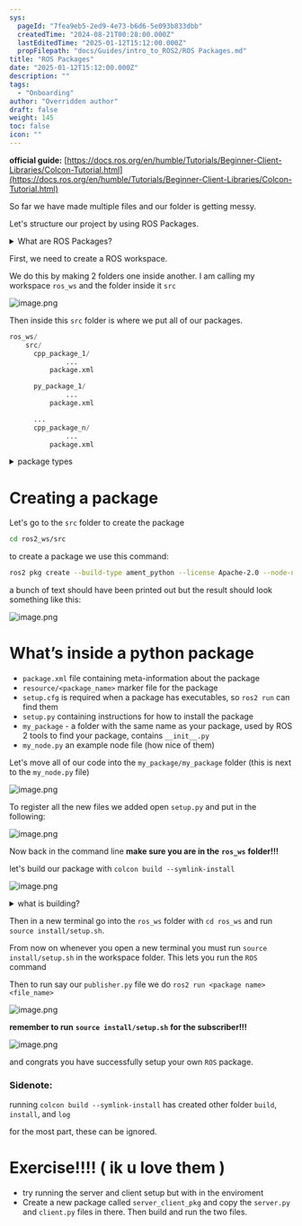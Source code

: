 ```yaml
---
sys:
  pageId: "7fea9eb5-2ed9-4e73-b6d6-5e093b833dbb"
  createdTime: "2024-08-21T00:28:00.000Z"
  lastEditedTime: "2025-01-12T15:12:00.000Z"
  propFilepath: "docs/Guides/intro_to_ROS2/ROS Packages.md"
title: "ROS Packages"
date: "2025-01-12T15:12:00.000Z"
description: ""
tags:
  - "Onboarding"
author: "Overridden author"
draft: false
weight: 145
toc: false
icon: ""
---
```


**official guide:** [https://docs.ros.org/en/humble/Tutorials/Beginner-Client-Libraries/Colcon-Tutorial.html](https://docs.ros.org/en/humble/Tutorials/Beginner-Client-Libraries/Colcon-Tutorial.html)

So far we have made multiple files and our folder is getting messy.

Let's structure our project by using ROS Packages.

<details>

<summary>What are ROS Packages?</summary>

ROS Packages are, as the name implies, packages of code that are highly sharable between ROS developers.

They consist of a folder, `package.xml` file, and source code

```python
      cpp_package_1/
		      ... imagine much code files here ..
          package.xml
```

</details>

First, we need to create a ROS workspace.

We do this by making 2 folders one inside another. I am calling my workspace `ros_ws` and the folder inside it `src`

![image.png](https://prod-files-secure.s3.us-west-2.amazonaws.com/d518164a-d88e-44d1-a4ee-3adb3bd8bce0/70706947-fd18-4537-a67b-e12946812d31/image.png?X-Amz-Algorithm=AWS4-HMAC-SHA256&X-Amz-Content-Sha256=UNSIGNED-PAYLOAD&X-Amz-Credential=ASIAZI2LB466XJJ6RMDI%2F20250215%2Fus-west-2%2Fs3%2Faws4_request&X-Amz-Date=20250215T090152Z&X-Amz-Expires=3600&X-Amz-Security-Token=IQoJb3JpZ2luX2VjEBgaCXVzLXdlc3QtMiJIMEYCIQCWkRuNU%2BpHHRV45SzTWVCnvGJ6PQm3qj2UozENilf1WwIhAOUyu9MY9YSMiy8Ud%2Bs4gcdEEKr%2Bnu9ldzYM6nhc0FxdKv8DCEEQABoMNjM3NDIzMTgzODA1Igz0gsyvxo4Mik1uQoIq3AP9Tu8kT1z7mFQYmVJ%2FJZ4wJLUgOVxFIX3KUBZ70OYVKPi1%2Bn0%2B4%2BsDd6Tn7QJQ71kDeg8vxFzaM96nK1r9Q6%2Bj77z%2BristmAVuGVIilCPqvLVx4NyLKrTtsSve8tnTt5Y2RKOUiB65qivbjxGrKbCqBY7VLKPXKU4UopXWpAKQClsLKbtSrpAIA8YvIDYaH1sAWxrXo5p8tgUtpAjNaYDWBXCMJ0Dpo6pG7nx6Qx1ghSE5rAFAs0cJaOrO%2BUN3T3khLvdBn1KKmliPLqOiLs2hyqquvItJWojyCr%2Biy8BR4pKEHnHXe%2Fo0q0lB0G9nEeUQUQWz3FPoRGMAiiALQlkSeOKgENuD3fUFanhDwioKDhhGWxhBq1PDxOagP%2Bn2n9p1o4iQtm4wiKqlN35%2B%2Bg8zQxFw16u7Ek57X9iJLBfDCO6qYTSPEgCPt0j2Mt9VOnTWfUV7tLENVLsZoox92yQufZ7sSoMCdGmXE%2BLgj3R0Pr4xmAgzBrUWPXbjh7z39hz9pvVE8RxLuLTETQrBe7OSroGHfibYYjLbyA1ORHhReMW9Y1d5zPtc5QvZcpcEMUFUhduKmFKLOZ%2FEuaKfqKV%2FEnWWj4w2a4BpoVloDcANiLNpujDa49S9CQwFvTDehMG9BjqkAa2OH8umSRY0opHQpqJEwwcsaIOMI7jWDVHr1noUWshlUky7SWYwcn75ElRAb51%2Fg54mNiGYlBi1S06L6Qy0x68%2Bs9VTuMGS9nN0ihEgDuhtdELtEbQ8MlA2WSp7ci6oeMWhQJQa%2FN6ZJh9aq%2BSGFQm1BxomNUUxQ7aoOnf0uTpntnA%2FMmNY1%2BcwMPF8cDuNnD8UyeP1RCSBpEb46dP4m4BQxTMC&X-Amz-Signature=3fafe529f3d4afd67a6b7099bf407c2c40e4a9e48e82965bd23db79c9e1610cb&X-Amz-SignedHeaders=host&x-id=GetObject)

Then inside this `src` folder is where we put all of our packages.

```python
ros_ws/
    src/
      cpp_package_1/
		      ...
          package.xml

      py_package_1/
		      ...
          package.xml

      ...
      cpp_package_n/
		      ...
          package.xml

```

<details>

<summary>package types</summary>

packages can be either `C++` or python.

the intern file structure is different for each but for this guide we will stick to creating python packages

</details>

# Creating a package

Let's go to the `src` folder to create the package

```bash
cd ros2_ws/src
```

to create a package we use this command:

```bash
ros2 pkg create --build-type ament_python --license Apache-2.0 --node-name my_node my_package
```

a bunch of text should have been printed out but the result should look something like this:

![image.png](https://prod-files-secure.s3.us-west-2.amazonaws.com/d518164a-d88e-44d1-a4ee-3adb3bd8bce0/e6cf1e3f-8512-4a3e-b131-079f800bf3e8/image.png?X-Amz-Algorithm=AWS4-HMAC-SHA256&X-Amz-Content-Sha256=UNSIGNED-PAYLOAD&X-Amz-Credential=ASIAZI2LB466XJJ6RMDI%2F20250215%2Fus-west-2%2Fs3%2Faws4_request&X-Amz-Date=20250215T090152Z&X-Amz-Expires=3600&X-Amz-Security-Token=IQoJb3JpZ2luX2VjEBgaCXVzLXdlc3QtMiJIMEYCIQCWkRuNU%2BpHHRV45SzTWVCnvGJ6PQm3qj2UozENilf1WwIhAOUyu9MY9YSMiy8Ud%2Bs4gcdEEKr%2Bnu9ldzYM6nhc0FxdKv8DCEEQABoMNjM3NDIzMTgzODA1Igz0gsyvxo4Mik1uQoIq3AP9Tu8kT1z7mFQYmVJ%2FJZ4wJLUgOVxFIX3KUBZ70OYVKPi1%2Bn0%2B4%2BsDd6Tn7QJQ71kDeg8vxFzaM96nK1r9Q6%2Bj77z%2BristmAVuGVIilCPqvLVx4NyLKrTtsSve8tnTt5Y2RKOUiB65qivbjxGrKbCqBY7VLKPXKU4UopXWpAKQClsLKbtSrpAIA8YvIDYaH1sAWxrXo5p8tgUtpAjNaYDWBXCMJ0Dpo6pG7nx6Qx1ghSE5rAFAs0cJaOrO%2BUN3T3khLvdBn1KKmliPLqOiLs2hyqquvItJWojyCr%2Biy8BR4pKEHnHXe%2Fo0q0lB0G9nEeUQUQWz3FPoRGMAiiALQlkSeOKgENuD3fUFanhDwioKDhhGWxhBq1PDxOagP%2Bn2n9p1o4iQtm4wiKqlN35%2B%2Bg8zQxFw16u7Ek57X9iJLBfDCO6qYTSPEgCPt0j2Mt9VOnTWfUV7tLENVLsZoox92yQufZ7sSoMCdGmXE%2BLgj3R0Pr4xmAgzBrUWPXbjh7z39hz9pvVE8RxLuLTETQrBe7OSroGHfibYYjLbyA1ORHhReMW9Y1d5zPtc5QvZcpcEMUFUhduKmFKLOZ%2FEuaKfqKV%2FEnWWj4w2a4BpoVloDcANiLNpujDa49S9CQwFvTDehMG9BjqkAa2OH8umSRY0opHQpqJEwwcsaIOMI7jWDVHr1noUWshlUky7SWYwcn75ElRAb51%2Fg54mNiGYlBi1S06L6Qy0x68%2Bs9VTuMGS9nN0ihEgDuhtdELtEbQ8MlA2WSp7ci6oeMWhQJQa%2FN6ZJh9aq%2BSGFQm1BxomNUUxQ7aoOnf0uTpntnA%2FMmNY1%2BcwMPF8cDuNnD8UyeP1RCSBpEb46dP4m4BQxTMC&X-Amz-Signature=6542d8f04b484da6dacf7b5d50e007ec85218583be7a816eed8c38daa9b2d90f&X-Amz-SignedHeaders=host&x-id=GetObject)

# What’s inside a python package

- `package.xml` file containing meta-information about the package
- `resource/<package_name>` marker file for the package
- `setup.cfg` is required when a package has executables, so `ros2 run` can find them
- `setup.py` containing instructions for how to install the package
- `my_package` - a folder with the same name as your package, used by ROS 2 tools to find your package, contains `__init__.py`
- `my_node.py` an example node file (how nice of them)

Let's move all of our code into the `my_package/my_package` folder (this is next to the `my_node.py` file)

![image.png](https://prod-files-secure.s3.us-west-2.amazonaws.com/d518164a-d88e-44d1-a4ee-3adb3bd8bce0/9ce58f11-0da9-4d3e-b86d-506a9685d378/image.png?X-Amz-Algorithm=AWS4-HMAC-SHA256&X-Amz-Content-Sha256=UNSIGNED-PAYLOAD&X-Amz-Credential=ASIAZI2LB466XJJ6RMDI%2F20250215%2Fus-west-2%2Fs3%2Faws4_request&X-Amz-Date=20250215T090153Z&X-Amz-Expires=3600&X-Amz-Security-Token=IQoJb3JpZ2luX2VjEBgaCXVzLXdlc3QtMiJIMEYCIQCWkRuNU%2BpHHRV45SzTWVCnvGJ6PQm3qj2UozENilf1WwIhAOUyu9MY9YSMiy8Ud%2Bs4gcdEEKr%2Bnu9ldzYM6nhc0FxdKv8DCEEQABoMNjM3NDIzMTgzODA1Igz0gsyvxo4Mik1uQoIq3AP9Tu8kT1z7mFQYmVJ%2FJZ4wJLUgOVxFIX3KUBZ70OYVKPi1%2Bn0%2B4%2BsDd6Tn7QJQ71kDeg8vxFzaM96nK1r9Q6%2Bj77z%2BristmAVuGVIilCPqvLVx4NyLKrTtsSve8tnTt5Y2RKOUiB65qivbjxGrKbCqBY7VLKPXKU4UopXWpAKQClsLKbtSrpAIA8YvIDYaH1sAWxrXo5p8tgUtpAjNaYDWBXCMJ0Dpo6pG7nx6Qx1ghSE5rAFAs0cJaOrO%2BUN3T3khLvdBn1KKmliPLqOiLs2hyqquvItJWojyCr%2Biy8BR4pKEHnHXe%2Fo0q0lB0G9nEeUQUQWz3FPoRGMAiiALQlkSeOKgENuD3fUFanhDwioKDhhGWxhBq1PDxOagP%2Bn2n9p1o4iQtm4wiKqlN35%2B%2Bg8zQxFw16u7Ek57X9iJLBfDCO6qYTSPEgCPt0j2Mt9VOnTWfUV7tLENVLsZoox92yQufZ7sSoMCdGmXE%2BLgj3R0Pr4xmAgzBrUWPXbjh7z39hz9pvVE8RxLuLTETQrBe7OSroGHfibYYjLbyA1ORHhReMW9Y1d5zPtc5QvZcpcEMUFUhduKmFKLOZ%2FEuaKfqKV%2FEnWWj4w2a4BpoVloDcANiLNpujDa49S9CQwFvTDehMG9BjqkAa2OH8umSRY0opHQpqJEwwcsaIOMI7jWDVHr1noUWshlUky7SWYwcn75ElRAb51%2Fg54mNiGYlBi1S06L6Qy0x68%2Bs9VTuMGS9nN0ihEgDuhtdELtEbQ8MlA2WSp7ci6oeMWhQJQa%2FN6ZJh9aq%2BSGFQm1BxomNUUxQ7aoOnf0uTpntnA%2FMmNY1%2BcwMPF8cDuNnD8UyeP1RCSBpEb46dP4m4BQxTMC&X-Amz-Signature=3cef3e7f291257fb61235dcb9c978636aa3c7a5bb0fe30542f8ce6e82334055f&X-Amz-SignedHeaders=host&x-id=GetObject)

To register all the new files we added open `setup.py` and put in the following:

![image.png](https://prod-files-secure.s3.us-west-2.amazonaws.com/d518164a-d88e-44d1-a4ee-3adb3bd8bce0/1cd7c262-4cae-4496-9d75-c178537d24a2/image.png?X-Amz-Algorithm=AWS4-HMAC-SHA256&X-Amz-Content-Sha256=UNSIGNED-PAYLOAD&X-Amz-Credential=ASIAZI2LB466XJJ6RMDI%2F20250215%2Fus-west-2%2Fs3%2Faws4_request&X-Amz-Date=20250215T090152Z&X-Amz-Expires=3600&X-Amz-Security-Token=IQoJb3JpZ2luX2VjEBgaCXVzLXdlc3QtMiJIMEYCIQCWkRuNU%2BpHHRV45SzTWVCnvGJ6PQm3qj2UozENilf1WwIhAOUyu9MY9YSMiy8Ud%2Bs4gcdEEKr%2Bnu9ldzYM6nhc0FxdKv8DCEEQABoMNjM3NDIzMTgzODA1Igz0gsyvxo4Mik1uQoIq3AP9Tu8kT1z7mFQYmVJ%2FJZ4wJLUgOVxFIX3KUBZ70OYVKPi1%2Bn0%2B4%2BsDd6Tn7QJQ71kDeg8vxFzaM96nK1r9Q6%2Bj77z%2BristmAVuGVIilCPqvLVx4NyLKrTtsSve8tnTt5Y2RKOUiB65qivbjxGrKbCqBY7VLKPXKU4UopXWpAKQClsLKbtSrpAIA8YvIDYaH1sAWxrXo5p8tgUtpAjNaYDWBXCMJ0Dpo6pG7nx6Qx1ghSE5rAFAs0cJaOrO%2BUN3T3khLvdBn1KKmliPLqOiLs2hyqquvItJWojyCr%2Biy8BR4pKEHnHXe%2Fo0q0lB0G9nEeUQUQWz3FPoRGMAiiALQlkSeOKgENuD3fUFanhDwioKDhhGWxhBq1PDxOagP%2Bn2n9p1o4iQtm4wiKqlN35%2B%2Bg8zQxFw16u7Ek57X9iJLBfDCO6qYTSPEgCPt0j2Mt9VOnTWfUV7tLENVLsZoox92yQufZ7sSoMCdGmXE%2BLgj3R0Pr4xmAgzBrUWPXbjh7z39hz9pvVE8RxLuLTETQrBe7OSroGHfibYYjLbyA1ORHhReMW9Y1d5zPtc5QvZcpcEMUFUhduKmFKLOZ%2FEuaKfqKV%2FEnWWj4w2a4BpoVloDcANiLNpujDa49S9CQwFvTDehMG9BjqkAa2OH8umSRY0opHQpqJEwwcsaIOMI7jWDVHr1noUWshlUky7SWYwcn75ElRAb51%2Fg54mNiGYlBi1S06L6Qy0x68%2Bs9VTuMGS9nN0ihEgDuhtdELtEbQ8MlA2WSp7ci6oeMWhQJQa%2FN6ZJh9aq%2BSGFQm1BxomNUUxQ7aoOnf0uTpntnA%2FMmNY1%2BcwMPF8cDuNnD8UyeP1RCSBpEb46dP4m4BQxTMC&X-Amz-Signature=e0abd97c4e0c8bc86b087310d77a3798a57d2efdce86a06e0aa2097d24d23915&X-Amz-SignedHeaders=host&x-id=GetObject)

Now back in the command line **make sure you are in the** **`ros_ws`** **folder!!!**

let's build our package with `colcon build --symlink-install`

![image.png](https://prod-files-secure.s3.us-west-2.amazonaws.com/d518164a-d88e-44d1-a4ee-3adb3bd8bce0/2f2a0d27-b173-48fd-b189-5f5c0ce65619/image.png?X-Amz-Algorithm=AWS4-HMAC-SHA256&X-Amz-Content-Sha256=UNSIGNED-PAYLOAD&X-Amz-Credential=ASIAZI2LB466XJJ6RMDI%2F20250215%2Fus-west-2%2Fs3%2Faws4_request&X-Amz-Date=20250215T090153Z&X-Amz-Expires=3600&X-Amz-Security-Token=IQoJb3JpZ2luX2VjEBgaCXVzLXdlc3QtMiJIMEYCIQCWkRuNU%2BpHHRV45SzTWVCnvGJ6PQm3qj2UozENilf1WwIhAOUyu9MY9YSMiy8Ud%2Bs4gcdEEKr%2Bnu9ldzYM6nhc0FxdKv8DCEEQABoMNjM3NDIzMTgzODA1Igz0gsyvxo4Mik1uQoIq3AP9Tu8kT1z7mFQYmVJ%2FJZ4wJLUgOVxFIX3KUBZ70OYVKPi1%2Bn0%2B4%2BsDd6Tn7QJQ71kDeg8vxFzaM96nK1r9Q6%2Bj77z%2BristmAVuGVIilCPqvLVx4NyLKrTtsSve8tnTt5Y2RKOUiB65qivbjxGrKbCqBY7VLKPXKU4UopXWpAKQClsLKbtSrpAIA8YvIDYaH1sAWxrXo5p8tgUtpAjNaYDWBXCMJ0Dpo6pG7nx6Qx1ghSE5rAFAs0cJaOrO%2BUN3T3khLvdBn1KKmliPLqOiLs2hyqquvItJWojyCr%2Biy8BR4pKEHnHXe%2Fo0q0lB0G9nEeUQUQWz3FPoRGMAiiALQlkSeOKgENuD3fUFanhDwioKDhhGWxhBq1PDxOagP%2Bn2n9p1o4iQtm4wiKqlN35%2B%2Bg8zQxFw16u7Ek57X9iJLBfDCO6qYTSPEgCPt0j2Mt9VOnTWfUV7tLENVLsZoox92yQufZ7sSoMCdGmXE%2BLgj3R0Pr4xmAgzBrUWPXbjh7z39hz9pvVE8RxLuLTETQrBe7OSroGHfibYYjLbyA1ORHhReMW9Y1d5zPtc5QvZcpcEMUFUhduKmFKLOZ%2FEuaKfqKV%2FEnWWj4w2a4BpoVloDcANiLNpujDa49S9CQwFvTDehMG9BjqkAa2OH8umSRY0opHQpqJEwwcsaIOMI7jWDVHr1noUWshlUky7SWYwcn75ElRAb51%2Fg54mNiGYlBi1S06L6Qy0x68%2Bs9VTuMGS9nN0ihEgDuhtdELtEbQ8MlA2WSp7ci6oeMWhQJQa%2FN6ZJh9aq%2BSGFQm1BxomNUUxQ7aoOnf0uTpntnA%2FMmNY1%2BcwMPF8cDuNnD8UyeP1RCSBpEb46dP4m4BQxTMC&X-Amz-Signature=c1000bb1426aa8535e4af99ede002dc9b172bd2890b30f8cab0d89a0e66cad7d&X-Amz-SignedHeaders=host&x-id=GetObject)

<details>

<summary>what is building?</summary>

if you are a CS major at Rose-Hulman you will learn the answer to this in CSSE132

but TLDR; is it combines all the code files into one program that can be run easily 

</details>

Then in a new terminal go into the `ros_ws` folder with `cd ros_ws` and run `source install/setup.sh`. 

From now on whenever you open a new terminal you must run `source install/setup.sh` in the workspace folder. This lets you run the `ROS` command

Then to run say our `publisher.py` file we do `ros2 run <package name> <file_name>`

![image.png](https://prod-files-secure.s3.us-west-2.amazonaws.com/d518164a-d88e-44d1-a4ee-3adb3bd8bce0/4f4b1219-3a44-4632-aa0a-ce3471699f59/image.png?X-Amz-Algorithm=AWS4-HMAC-SHA256&X-Amz-Content-Sha256=UNSIGNED-PAYLOAD&X-Amz-Credential=ASIAZI2LB466XJJ6RMDI%2F20250215%2Fus-west-2%2Fs3%2Faws4_request&X-Amz-Date=20250215T090153Z&X-Amz-Expires=3600&X-Amz-Security-Token=IQoJb3JpZ2luX2VjEBgaCXVzLXdlc3QtMiJIMEYCIQCWkRuNU%2BpHHRV45SzTWVCnvGJ6PQm3qj2UozENilf1WwIhAOUyu9MY9YSMiy8Ud%2Bs4gcdEEKr%2Bnu9ldzYM6nhc0FxdKv8DCEEQABoMNjM3NDIzMTgzODA1Igz0gsyvxo4Mik1uQoIq3AP9Tu8kT1z7mFQYmVJ%2FJZ4wJLUgOVxFIX3KUBZ70OYVKPi1%2Bn0%2B4%2BsDd6Tn7QJQ71kDeg8vxFzaM96nK1r9Q6%2Bj77z%2BristmAVuGVIilCPqvLVx4NyLKrTtsSve8tnTt5Y2RKOUiB65qivbjxGrKbCqBY7VLKPXKU4UopXWpAKQClsLKbtSrpAIA8YvIDYaH1sAWxrXo5p8tgUtpAjNaYDWBXCMJ0Dpo6pG7nx6Qx1ghSE5rAFAs0cJaOrO%2BUN3T3khLvdBn1KKmliPLqOiLs2hyqquvItJWojyCr%2Biy8BR4pKEHnHXe%2Fo0q0lB0G9nEeUQUQWz3FPoRGMAiiALQlkSeOKgENuD3fUFanhDwioKDhhGWxhBq1PDxOagP%2Bn2n9p1o4iQtm4wiKqlN35%2B%2Bg8zQxFw16u7Ek57X9iJLBfDCO6qYTSPEgCPt0j2Mt9VOnTWfUV7tLENVLsZoox92yQufZ7sSoMCdGmXE%2BLgj3R0Pr4xmAgzBrUWPXbjh7z39hz9pvVE8RxLuLTETQrBe7OSroGHfibYYjLbyA1ORHhReMW9Y1d5zPtc5QvZcpcEMUFUhduKmFKLOZ%2FEuaKfqKV%2FEnWWj4w2a4BpoVloDcANiLNpujDa49S9CQwFvTDehMG9BjqkAa2OH8umSRY0opHQpqJEwwcsaIOMI7jWDVHr1noUWshlUky7SWYwcn75ElRAb51%2Fg54mNiGYlBi1S06L6Qy0x68%2Bs9VTuMGS9nN0ihEgDuhtdELtEbQ8MlA2WSp7ci6oeMWhQJQa%2FN6ZJh9aq%2BSGFQm1BxomNUUxQ7aoOnf0uTpntnA%2FMmNY1%2BcwMPF8cDuNnD8UyeP1RCSBpEb46dP4m4BQxTMC&X-Amz-Signature=c09d4ac2c74231ea79f51f610724cc7693aa42f405f975b52eb85b5a128db1a8&X-Amz-SignedHeaders=host&x-id=GetObject)

**remember to run** **`source install/setup.sh`** **for the subscriber!!!**

![image.png](https://prod-files-secure.s3.us-west-2.amazonaws.com/d518164a-d88e-44d1-a4ee-3adb3bd8bce0/02121119-dad4-49ec-8356-c956108b4243/image.png?X-Amz-Algorithm=AWS4-HMAC-SHA256&X-Amz-Content-Sha256=UNSIGNED-PAYLOAD&X-Amz-Credential=ASIAZI2LB466XJJ6RMDI%2F20250215%2Fus-west-2%2Fs3%2Faws4_request&X-Amz-Date=20250215T090153Z&X-Amz-Expires=3600&X-Amz-Security-Token=IQoJb3JpZ2luX2VjEBgaCXVzLXdlc3QtMiJIMEYCIQCWkRuNU%2BpHHRV45SzTWVCnvGJ6PQm3qj2UozENilf1WwIhAOUyu9MY9YSMiy8Ud%2Bs4gcdEEKr%2Bnu9ldzYM6nhc0FxdKv8DCEEQABoMNjM3NDIzMTgzODA1Igz0gsyvxo4Mik1uQoIq3AP9Tu8kT1z7mFQYmVJ%2FJZ4wJLUgOVxFIX3KUBZ70OYVKPi1%2Bn0%2B4%2BsDd6Tn7QJQ71kDeg8vxFzaM96nK1r9Q6%2Bj77z%2BristmAVuGVIilCPqvLVx4NyLKrTtsSve8tnTt5Y2RKOUiB65qivbjxGrKbCqBY7VLKPXKU4UopXWpAKQClsLKbtSrpAIA8YvIDYaH1sAWxrXo5p8tgUtpAjNaYDWBXCMJ0Dpo6pG7nx6Qx1ghSE5rAFAs0cJaOrO%2BUN3T3khLvdBn1KKmliPLqOiLs2hyqquvItJWojyCr%2Biy8BR4pKEHnHXe%2Fo0q0lB0G9nEeUQUQWz3FPoRGMAiiALQlkSeOKgENuD3fUFanhDwioKDhhGWxhBq1PDxOagP%2Bn2n9p1o4iQtm4wiKqlN35%2B%2Bg8zQxFw16u7Ek57X9iJLBfDCO6qYTSPEgCPt0j2Mt9VOnTWfUV7tLENVLsZoox92yQufZ7sSoMCdGmXE%2BLgj3R0Pr4xmAgzBrUWPXbjh7z39hz9pvVE8RxLuLTETQrBe7OSroGHfibYYjLbyA1ORHhReMW9Y1d5zPtc5QvZcpcEMUFUhduKmFKLOZ%2FEuaKfqKV%2FEnWWj4w2a4BpoVloDcANiLNpujDa49S9CQwFvTDehMG9BjqkAa2OH8umSRY0opHQpqJEwwcsaIOMI7jWDVHr1noUWshlUky7SWYwcn75ElRAb51%2Fg54mNiGYlBi1S06L6Qy0x68%2Bs9VTuMGS9nN0ihEgDuhtdELtEbQ8MlA2WSp7ci6oeMWhQJQa%2FN6ZJh9aq%2BSGFQm1BxomNUUxQ7aoOnf0uTpntnA%2FMmNY1%2BcwMPF8cDuNnD8UyeP1RCSBpEb46dP4m4BQxTMC&X-Amz-Signature=8b12d9542db55eafb16ff1b4d46f0337760d45c3c8268e0e5f6e54ead5fda5b5&X-Amz-SignedHeaders=host&x-id=GetObject)

and congrats you have successfully setup your own `ROS` package.

### Sidenote:

running `colcon build --symlink-install` has created other folder `build`, `install`, and `log`

for the most part, these can be ignored.

# Exercise!!!! ( ik u love them )

- try running the server and client setup but with in the enviroment
- Create a new package called `server_client_pkg` and copy the `server.py` and `client.py` files in there. Then build and run the two files.
